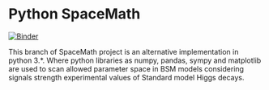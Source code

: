 # Python SpaceMath

[![Binder](https://mybinder.org/badge_logo.svg)](https://mybinder.org/v2/gh/spacemathproject/SpaceMath/MoyPython)

This branch of SpaceMath project is an alternative implementation in python 3.*. Where python libraries as numpy, pandas, sympy and matplotlib are used to scan allowed parameter space in BSM models considering signals strength experimental values of Standard model Higgs decays. 





















